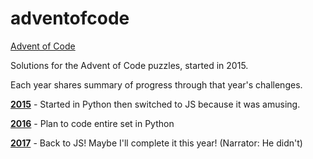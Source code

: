# adventofcode
[Advent of Code](http://adventofcode.com)

Solutions for the Advent of Code puzzles, started in 2015.

Each year shares summary of progress through that year's challenges.


**[2015](2015)** - Started in Python then switched to JS because it was amusing.

**[2016](2016)** - Plan to code entire set in Python

**[2017](2017)** - Back to JS! Maybe I'll complete it this year! (Narrator: He didn't)
